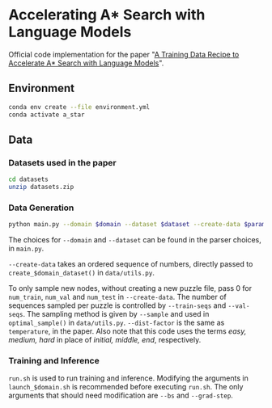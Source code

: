 # Accelerating A* Search with Language Models

Official code implementation for the paper "[A Training Data Recipe to Accelerate A* Search with Language Models](https://arxiv.org/abs/2407.09985)".

## Environment

```bash
conda env create --file environment.yml
conda activate a_star
```

## Data

### Datasets used in the paper
```bash
cd datasets
unzip datasets.zip
```

### Data Generation
```bash
python main.py --domain $domain --dataset $dataset --create-data $parameters --job data_gen
```

The choices for ```--domain``` and ```--dataset``` can be found in the parser choices, in ```main.py```. 

```--create-data``` takes an ordered sequence of numbers, directly passed to ```create_$domain_dataset()``` in ```data/utils.py```.

To only sample new nodes, without creating a new puzzle file, pass 0 for ```num_train```, ```num_val``` and ```num_test``` in ```--create-data```. The number of sequences sampled per puzzle is controlled by ```--train-seqs``` and ```--val-seqs```. The sampling method is given by ```--sample``` and used in ```optimal_sample()``` in ```data/utils.py```. ```--dist-factor``` is the same as ```temperature```, in the paper. Also note that this code uses the terms *easy, medium, hard* in place of *initial, middle, end*, respectively.

### Training and Inference
```run.sh``` is used to run training and inference. Modifying the arguments in ```launch_$domain.sh``` is recommended before executing ```run.sh```. The only arguments that should need modification are ```--bs``` and ```--grad-step```.
